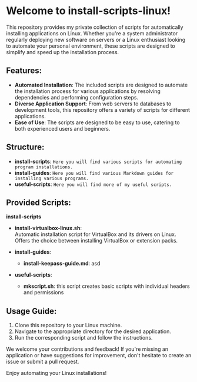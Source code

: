 # Welcome to install-scripts-linux!

This repository provides my private collection of scripts for automatically installing applications on Linux. Whether you're a system administrator regularly deploying new software on servers or a Linux enthusiast looking to automate your personal environment, these scripts are designed to simplify and speed up the installation process.

## Features:
- **Automated Installation**: The included scripts are designed to automate the installation process for various applications by resolving dependencies and performing configuration steps.
- **Diverse Application Support**: From web servers to databases to development tools, this repository offers a variety of scripts for different applications.
- **Ease of Use**: The scripts are designed to be easy to use, catering to both experienced users and beginners.

## Structure:
- **install-scripts**: `Here you will find various scripts for automating program installations.`
- **install-guides**: `Here you will find various Markdown guides for installing various programs.`
- **useful-scripts**: `Here you will find more of my useful scripts.`

## Provided Scripts:
**install-scripts**  
- **install-virtualbox-linux.sh**:  
    Automatic installation script for VirtualBox and its drivers on Linux. Offers the choice between installing VirtualBox or extension packs.

- **install-guides**:
    - **install-keepass-guide.md**: asd

- **useful-scripts**:
    - **mkscript.sh**: this script creates basic scripts with individual headers and permissions


## Usage Guide:
1. Clone this repository to your Linux machine.
2. Navigate to the appropriate directory for the desired application.
3. Run the corresponding script and follow the instructions.

We welcome your contributions and feedback! If you're missing an application or have suggestions for improvement, don't hesitate to create an issue or submit a pull request.

Enjoy automating your Linux installations!
